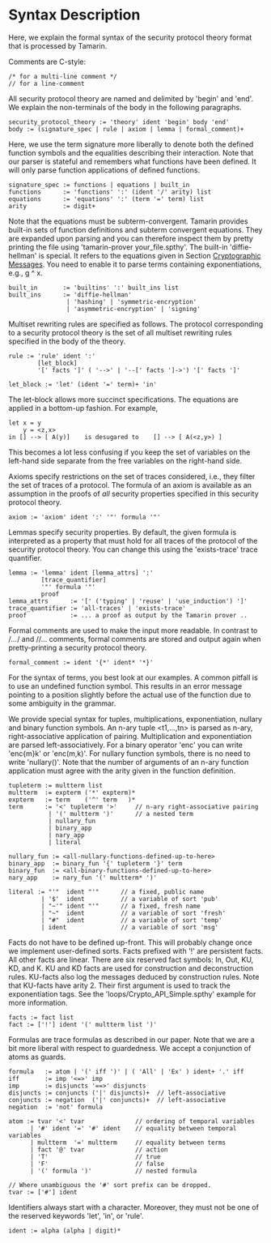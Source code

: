 Syntax Description
==================

Here, we explain the formal syntax of the security protocol theory format that
is processed by Tamarin.

Comments are C-style:

    /* for a multi-line comment */
    // for a line-comment

All security protocol theory are named and delimited by 'begin' and 'end'.
We explain the non-terminals of the body in the following paragraphs.

    security_protocol_theory := 'theory' ident 'begin' body 'end'
    body := (signature_spec | rule | axiom | lemma | formal_comment)+

Here, we use the term signature more liberally to denote both the defined
function symbols and the equalities describing their interaction.  Note that
our parser is stateful and remembers what functions have been defined. It will
only parse function applications of defined functions.

    signature_spec := functions | equations | built_in
    functions      := 'functions' ':' (ident '/' arity) list
    equations      := 'equations' ':' (term '=' term) list
    arity          := digit+

Note that the equations must be subterm-convergent. Tamarin provides built-in
sets of function definitions and subterm convergent equations. They are
expanded upon parsing and you can therefore inspect them by pretty printing
the file using 'tamarin-prover your_file.spthy'. The built-in 'diffie-hellman'
is special. It refers to the equations given in Section [Cryptographic
Messages](004_cryptographic-messages.html#equational-theories). You need to 
enable it to parse terms containing exponentiations, e.g.,  g ^ x.

    built_in       := 'builtins' ':' built_ins list
    built_ins      := 'diffie-hellman'
                    | 'hashing' | 'symmetric-encryption'
                    | 'asymmetric-encryption' | 'signing'

Multiset rewriting rules are specified as follows. The protocol corresponding
to a security protocol theory is the set of all multiset rewriting rules
specified in the body of the theory.

    rule := 'rule' ident ':'
            [let_block]
            '[' facts ']' ( '-->' | '--[' facts ']->') '[' facts ']'

    let_block := 'let' (ident '=' term)+ 'in'

The let-block allows more succinct specifications. The equations are applied
in a bottom-up fashion. For example,

    let x = y
        y = <z,x>
    in [] --> [ A(y)]    is desugared to    [] --> [ A(<z,y>) ]

This becomes a lot less confusing if you keep the set of variables on the
left-hand side separate from the free variables on the right-hand side.

Axioms specify restrictions on the set of traces considered, i.e., they filter
the set of traces of a protocol. The formula of an axiom is available as an
assumption in the proofs of *all* security properties specified in this
security protocol theory.

    axiom := 'axiom' ident ':' '"' formula '"'

Lemmas specify security properties. By default, the given formula is
interpreted as a property that must hold for all traces of the protocol of the
security protocol theory. You can change this using the 'exists-trace' trace
quantifier.

    lemma := 'lemma' ident [lemma_attrs] ':'
             [trace_quantifier]
             '"' formula '"'
             proof
    lemma_attrs      := '[' ('typing' | 'reuse' | 'use_induction') ']'
    trace_quantifier := 'all-traces' | 'exists-trace'
    proof            := ... a proof as output by the Tamarin prover ..


Formal comments are used to make the input more readable. In contrast
to /*...*/ and //... comments, formal comments are stored and output
again when pretty-printing a security protocol theory.

    formal_comment := ident '{*' ident* '*}'

For the syntax of terms, you best look at our examples. A common pitfall is to
use an undefined function symbol. This results in an error message pointing to
a position slightly before the actual use of the function due to some
ambiguity in the grammar.

We provide special syntax for tuples, multiplications, exponentiation, nullary
and binary function symbols. An n-ary tuple <t1,...,tn> is parsed as n-ary,
right-associative application of pairing. Multiplication and exponentiation
are parsed left-associatively. For a binary operator 'enc' you can write
'enc{m}k' or 'enc(m,k)'. For nullary function symbols, there is no need to
write 'nullary()'. Note that the number of arguments of an n-ary function
application must agree with the arity given in the function definition.

    tupleterm := multterm list
    multterm  := expterm ('*' expterm)*
    expterm   := term    ('^' term   )*
    term      := '<' tupleterm '>'     // n-ary right-associative pairing
               | '(' multterm ')'      // a nested term
               | nullary_fun
               | binary_app
               | nary_app
               | literal

    nullary_fun := <all-nullary-functions-defined-up-to-here>
    binary_app  := binary_fun '{' tupleterm '}' term
    binary_fun  := <all-binary-functions-defined-up-to-here>
    nary_app    := nary_fun '(' multterm* ')'

    literal := "'"  ident "'"      // a fixed, public name
             | '$'  ident          // a variable of sort 'pub'
             | "~'" ident "'"      // a fixed, fresh name
             | "~"  ident          // a variable of sort 'fresh'
             | "#"  ident          // a variable of sort 'temp'
             | ident               // a variable of sort 'msg'

Facts do not have to be defined up-front. This will probably change once we
implement user-defined sorts. Facts prefixed with '!' are persistent facts.
All other facts are linear. There are six reserved fact symbols: In, Out, KU,
KD, and K. KU and KD facts are used for construction and deconstruction
rules. KU-facts also log the messages deduced by construction rules. Note that
KU-facts have arity 2. Their first argument is used to track the
exponentiation tags. See the 'loops/Crypto_API_Simple.spthy' example for more
information.

    facts := fact list
    fact := ['!'] ident '(' multterm list ')'

Formulas are trace formulas as described in our paper. Note that we are a bit
more liberal with respect to guardedness. We accept a conjunction of atoms as
guards.

    formula   := atom | '(' iff ')' | ( 'All' | 'Ex' ) ident+ '.' iff
    iff       := imp '<=>' imp
    imp       := disjuncts '==>' disjuncts
    disjuncts := conjuncts ('|' disjuncts)+  // left-associative
    conjuncts := negation  ('|' conjuncts)+  // left-associative
    negation  := 'not' formula

    atom := tvar '<' tvar              // ordering of temporal variables
          | '#' ident '=' '#' ident    // equality between temporal variables
          | multterm  '=' multterm     // equality between terms
          | fact '@' tvar              // action
          | 'T'                        // true
          | 'F'                        // false
          | '(' formula ')'            // nested formula

    // Where unambiguous the '#' sort prefix can be dropped.
    tvar := ['#'] ident

Identifiers always start with a character. Moreover, they must not be one of the
reserved keywords 'let', 'in', or 'rule'.

    ident := alpha (alpha | digit)*

